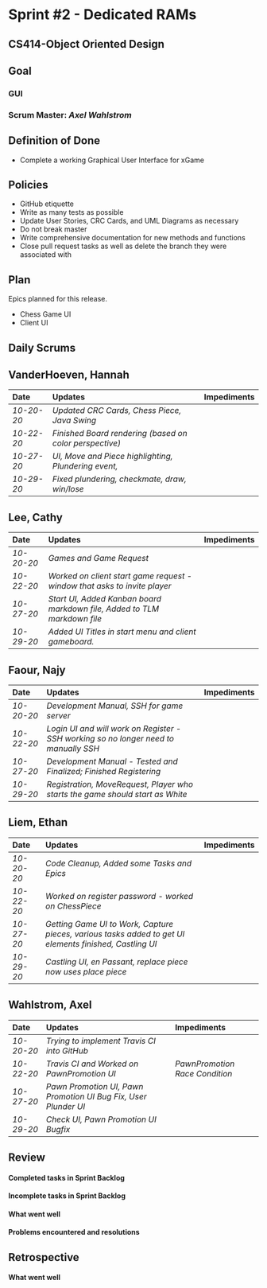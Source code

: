 # Sprint #2 - Dedicated RAMs
## CS414-Object Oriented Design

## Goal

### GUI

### Scrum Master: *Axel Wahlstrom*

## Definition of Done

* Complete a working Graphical User Interface for xGame

## Policies

* GitHub etiquette
* Write as many tests as possible
* Update User Stories, CRC Cards, and UML Diagrams as necessary
* Do not break master
* Write comprehensive documentation for new methods and functions
* Close pull request tasks as well as delete the branch they were associated with

## Plan

Epics planned for this release.

* Chess Game UI
* Client UI

## Daily Scrums

## VanderHoeven, Hannah
| Date | Updates | Impediments |
| :--- | :--- | :--- |
| *10-20-20* | *Updated CRC Cards, Chess Piece, Java Swing* |  |
| *10-22-20* | *Finished Board rendering (based on color perspective)* |  |
| *10-27-20* | *UI, Move and Piece highlighting, Plundering event,* |  |
| *10-29-20* | *Fixed plundering, checkmate, draw, win/lose* |  |

## Lee, Cathy
| Date | Updates | Impediments |
| :--- | :--- | :--- |
| *10-20-20* | *Games and Game Request* |  |
| *10-22-20* | *Worked on client start game request - window that asks to invite player* |  |
| *10-27-20* | *Start UI, Added Kanban board markdown file, Added to TLM markdown file* |  |
| *10-29-20* | *Added UI Titles in start menu and client gameboard.* |  |

## Faour, Najy
| Date | Updates | Impediments |
| :--- | :--- | :--- |
| *10-20-20* | *Development Manual, SSH for game server* |  |
| *10-22-20* | *Login UI and will work on Register - SSH working so no longer need to manually SSH* |  |
| *10-27-20* | *Development Manual - Tested and Finalized; Finished Registering* |  |
| *10-29-20* | *Registration, MoveRequest, Player who starts the game should start as White* |  |

## Liem, Ethan
| Date | Updates | Impediments |
| :--- | :--- | :--- |
| *10-20-20* | *Code Cleanup, Added some Tasks and Epics* |  |
| *10-22-20* | *Worked on register password - worked on ChessPiece* |  |
| *10-27-20* | *Getting Game UI to Work, Capture pieces, various tasks added to get UI elements finished, Castling UI* |  |
| *10-29-20* | *Castling UI, en Passant, replace piece now uses place piece* |  |

## Wahlstrom, Axel
| Date | Updates | Impediments |
| :--- | :--- | :--- |
| *10-20-20* | *Trying to implement Travis CI into GitHub* |  |
| *10-22-20* | *Travis CI and Worked on PawnPromotion UI* | *PawnPromotion Race Condition* |
| *10-27-20* | *Pawn Promotion UI, Pawn Promotion UI Bug Fix, User Plunder UI* |  |
| *10-29-20* | *Check UI, Pawn Promotion UI Bugfix* |  |

## Review

#### Completed tasks in Sprint Backlog

#### Incomplete tasks in Sprint Backlog

#### What went well

#### Problems encountered and resolutions

## Retrospective

#### What went well
